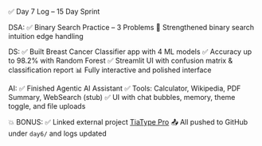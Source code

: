 ✅ Day 7 Log – 15 Day Sprint

DSA:
✅ Binary Search Practice – 3 Problems
🔁 Strengthened binary search intuition edge handling

DS:
✅ Built Breast Cancer Classifier app with 4 ML models
✅ Accuracy up to 98.2% with Random Forest
✅ Streamlit UI with confusion matrix & classification report
📊 Fully interactive and polished interface

AI:
✅ Finished Agentic AI Assistant
✅ Tools: Calculator, Wikipedia, PDF Summary, WebSearch (stub)
✅ UI with chat bubbles, memory, theme toggle, and file uploads

💥 BONUS:
✅ Linked external project [TiaType Pro](https://github.com/TIA1106/tiatype-pro)
📤 All pushed to GitHub under `day6/` and logs updated
